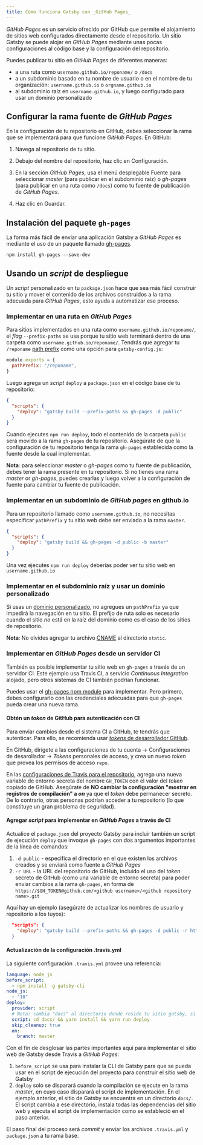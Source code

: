 ```yaml
---
title: Cómo funciona Gatsby con _GitHub Pages_
---
```


_GitHub Pages_ es un servicio ofrecido por GitHub que permite el alojamiento de sitios web configurados directamente desde el repositorio. Un sitio Gatsby se puede alojar en _GitHub Pages_ mediante unas pocas configuraciones al código base y la configuración del repositorio.

Puedes publicar tu sitio en _GitHub Pages_ de diferentes maneras:

- a una ruta como `username.github.io/reponame/` o `/docs`
- a un subdominio basado en tu nombre de usuario o en el nombre de tu organización: `username.github.io` o `orgname.github.io`
- al subdominio raíz en `username.github.io`, y luego configurado para usar un dominio personalizado

## Configurar la rama fuente de _GitHub Pages_

En la configuración de tu repositorio en GitHub, debes seleccionar la rama que se implementará para que funcione _GitHub Pages_. En GitHub:

1. Navega al repositorio de tu sitio.

2. Debajo del nombre del repositorio, haz clic en Configuración.

3. En la sección _GitHub Pages_, usa el menú desplegable Fuente para seleccionar _master_ (para publicar en el subdominio raíz) o _gh-pages_ (para publicar en una ruta como `/docs`) como tu fuente de publicación de _GitHub Pages_.

4. Haz clic en Guardar.

## Instalación del paquete `gh-pages`

La forma más fácil de enviar una aplicación Gatsby a _GitHub Pages_ es mediante el uso de un paquete llamado [gh-pages](https://github.com/tschaub/gh-pages).

```shell
npm install gh-pages --save-dev
```

## Usando un _script_ de despliegue

Un _script_ personalizado en tu `package.json` hace que sea más fácil construir tu sitio y mover el contenido de los archivos construidos a la rama adecuada para _GitHub Pages_, esto ayuda a automatizar ese proceso.

### Implementar en una ruta en _GitHub Pages_

Para sitios implementados en una ruta como `username.github.io/reponame/`, el _flag_ `--prefix-paths` se usa porque tu sitio web terminará dentro de una carpeta como `username.github.io/reponame/`. Tendrás que agregar tu `/reponame` [path prefix](/docs/path-prefix/) como una opción para `gatsby-config.js`:

```js:title=gatsby-config.js
module.exports = {
  pathPrefix: "/reponame",
}
```

Luego agrega un _script_ `deploy` a `package.json` en el código base de tu repositorio:

```json:title=package.json
{
  "scripts": {
    "deploy": "gatsby build --prefix-paths && gh-pages -d public"
  }
}
```

Cuando ejecutes `npm run deploy`, todo el contenido de la carpeta `public` será movido a la rama `gh-pages` de tu repositorio. Asegúrate de que la configuración de tu repositorio tenga la rama `gh-pages` establecida como la fuente desde la cual implementar.

**Nota**: para seleccionar _master_ o _gh-pages_ como tu fuente de publicación, debes tener la rama presente en tu repositorio. Si no tienes una rama _master_ or _gh-pages_, puedes crearlas y luego volver a la configuración de fuente para cambiar tu fuente de publicación.

### Implementar en un subdominio de _GitHub pages_ en github.io

Para un repositorio llamado como `username.github.io`, no necesitas especificar `pathPrefix` y tu sitio web debe ser enviado a la rama `master`.

```json:title=package.json
{
  "scripts": {
    "deploy": "gatsby build && gh-pages -d public -b master"
  }
}
```

Una vez ejecutes `npm run deploy` deberías poder ver tu sitio web en `username.github.io`

### Implementar en el subdominio raíz y usar un dominio personalizado

Si usas un [dominio personalizado](https://help.github.com/articles/using-a-custom-domain-with-github-pages/), no agregues un `pathPrefix` ya que impedirá la navegación en tu sitio. El prefijo de ruta solo es necesario cuando el sitio _no_ está en la raíz del dominio como es el caso de los sitios de repositorio.

**Nota**: No olvides agregar tu archivo [CNAME](https://help.github.com/articles/troubleshooting-custom-domains/#github-repository-setup-errors) al directorio `static`.

### Implementar en _GitHub Pages_ desde un servidor CI

También es posible implementar tu sitio web en `gh-pages` a través de un servidor CI. Este ejemplo usa Travis CI, a servicio _Continuous Integration_ alojado, pero otros sistemas de CI también podrían funcionar.

Puedes usar el [gh-pages npm module](https://www.npmjs.com/package/gh-pages) para implementar. Pero primero, debes configurarlo con las credenciales adecuadas para que `gh-pages` pueda crear una nueva rama.

#### Obtén un _token_ de GitHub para autenticación con CI

Para enviar cambios desde el sistema CI a GitHub, te tendrás que autenticar. Para ello, se recomienda usar [_tokens_ de desarrollador GitHub](https://help.github.com/en/articles/creating-a-personal-access-token-for-the-command-line).

En GitHub, dirígete a las configuraciones de tu cuenta -> Configuraciones de desarollador -> _Tokens_ personales de acceso, y crea un nuevo _token_ que provea los permisos de acceso `repo`.

En las [configuraciones de Travis para el repositorio](https://docs.travis-ci.com/user/environment-variables/#defining-variables-in-repository-settings), agrega una nueva variable de entorno secreta del nombre `GH_TOKEN` con el valor del _token_ copiado de GitHub. Asegúrate de **NO cambiar la configuración "mostrar en registros de compilación" a _on_** ya que el _token_ debe permanecer secreto. De lo contrario, otras personas podrían acceder a tu repositorio (lo que constituye un gran problema de seguridad).

#### Agregar _script_ para implementar en _GitHub Pages_ a través de CI

Actualice el `package.json` del proyecto Gatsby para incluir también un script de ejecución `deploy` que invoque `gh-pages` con dos argumentos importantes de la línea de comandos:

1. `-d public` - especifica el directorio en el que existen los archivos creados y se enviará como fuente a _GitHub Pages_
2. `-r URL` - la URL del repositorio de GitHub, incluido el uso del _token_ secreto de GitHub (como una variable de entorno secreta) para poder enviar cambios a la rama `gh-pages`, en forma de `https://$GH_TOKEN@github.com/<github username>/<github repository name>.git`

Aquí hay un ejemplo (asegúrate de actualizar los nombres de usuario y repositorio a los tuyos):

```json
  "scripts": {
    "deploy": "gatsby build --prefix-paths && gh-pages -d public -r https://$GH_TOKEN@github.com/lirantal/dockly.git"
  }
```

#### Actualización de la configuración .travis.yml

La siguiente configuración `.travis.yml` provee una referencia:

```yaml
language: node_js
before_script:
  - npm install -g gatsby-cli
node_js:
  - "10"
deploy:
  provider: script
  # Nota: cambia "docs" al directorio donde reside tu sitio gatsby, si es necesario
  script: cd docs/ && yarn install && yarn run deploy
  skip_cleanup: true
  on:
    branch: master
```

Con el fin de desglosar las partes importantes aquí para implementar el sitio web de Gatsby desde Travis a _GitHub Pages_:

1. `before_script` se usa para instalar la CLI de Gatsby para que se pueda usar en el script de ejecución del proyecto para construir el sitio web de Gatsby
2. `deploy` solo se disparará cuando la compilación se ejecute en la rama _master_, en cuyo caso disparará el script de implementación. En el ejemplo anterior, el sitio de Gatsby se encuentra en un directorio `docs/`. El script cambia a ese directorio, instala todas las dependencias del sitio web y ejecuta el script de implementación como se estableció en el paso anterior.

El paso final del proceso será _commit_ y enviar los archivos `.travis.yml` y `package.json` a tu rama base.
